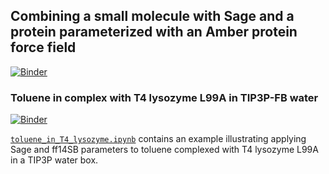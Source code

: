 ## Combining a small molecule with Sage and a protein parameterized with an Amber protein force field

[![Binder](https://mybinder.org/badge_logo.svg)](https://mybinder.org/v2/gh/openforcefield/openff-toolkit/stable?filepath=examples%2Fusing_smirnoff_with_amber_protein_forcefield)

### Toluene in complex with T4 lysozyme L99A in TIP3P-FB water

[![Binder](https://mybinder.org/badge_logo.svg)](https://mybinder.org/v2/gh/openforcefield/openff-toolkit/stable?filepath=examples%2Fusing_smirnoff_with_amber_protein_forcefield%2Ftoluene_in_T4_lysozyme.ipynb)

[`toluene_in_T4_lysozyme.ipynb`](toluene_in_T4_lysozyme.ipynb) contains an example illustrating applying Sage and ff14SB parameters to toluene complexed with T4 lysozyme L99A in a TIP3P water box.
